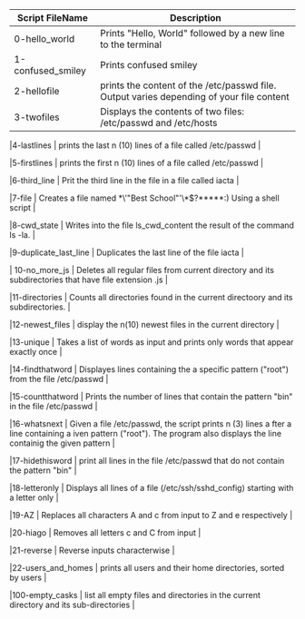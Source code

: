 |     Script FileName   |        Description                                                                         |
|-----------------------|--------------------------------------------------------------------------------------------|
|0-hello_world          | Prints "Hello, World" followed by a new line to the terminal                               |
|1-confused_smiley      | Prints confused smiley                                                                     |
|2-hellofile            | prints the content of the /etc/passwd file. Output varies depending of your file content   |
|3-twofiles             | Displays the contents of two files: /etc/passwd and /etc/hosts                             |

|4-lastlines            | prints the last n (10) lines of a file called /etc/passwd                                  |

|5-firstlines           | prints the first n (10) lines of a file called /etc/passwd                                 |

|6-third_line           | Prit the third line in the file in a file called iacta                                     |

|7-file                 | Creates a  file named \*\\'"Best School"\'\\*$\?\*\*\*\*\*:)   Using a shell script        |

|8-cwd_state            |  Writes into the file ls_cwd_content the result of the command ls -la.                     |

|9-duplicate_last_line  | Duplicates the last line of the file iacta                                                 |

| 10-no_more_js         | Deletes all regular files from current directory and its subdirectories that have file extension .js     |

|11-directories         | Counts all directories found in the current directoory and its subdirectories.             |

|12-newest_files        | display the n(10) newest files in the current directory                                    |

|13-unique              | Takes a list of words as input and prints only words that appear exactly once              |

|14-findthatword        | Displayes lines containing the a specific pattern ("root") from the file /etc/passwd       |

|15-countthatword       | Prints the number of lines that contain the pattern "bin" in the file /etc/passwd          |

|16-whatsnext           | Given a file /etc/passwd,  the script prints n (3) lines a fter a line containing a iven pattern ("root"). The program also displays the line containig  the given pattern    |

|17-hidethisword        | print all lines in the file /etc/passwd that do not contain the pattern "bin"              |

|18-letteronly          | Displays all lines of a file (/etc/ssh/sshd_config) starting with a letter only            |

|19-AZ                  | Replaces all characters A and c from input to Z and e respectively                         |

|20-hiago               | Removes all letters c and C from input                                                     |

|21-reverse             | Reverse inputs characterwise                                                               |

|22-users_and_homes     | prints all users and their home directories, sorted by users                               |

|100-empty_casks        | list all empty files and directories in the current directory and its sub-directories      |
